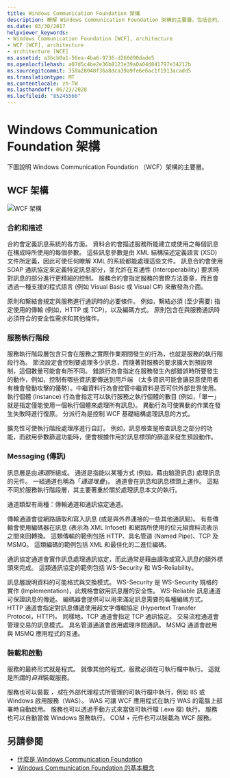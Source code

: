 ```yaml
---
title: Windows Communication Foundation 架構
description: 瞭解 Windows Communication Foundation 架構的主要層，包括合約、服務執行時間、訊息和啟動 & 裝載。
ms.date: 03/30/2017
helpviewer_keywords:
- Windows Communication Foundation [WCF], architecture
- WCF [WCF], architecture
- architecture [WCF]
ms.assetid: a3bcb0a1-56ea-4ba6-9736-d260d90dade5
ms.openlocfilehash: a07d5c4be2e36b8123e39a0a04d841797e34212b
ms.sourcegitcommit: 358a28048f36a8dca39a9fe6e6ac1f1913acadd5
ms.translationtype: MT
ms.contentlocale: zh-TW
ms.lasthandoff: 06/23/2020
ms.locfileid: "85245566"
---
```

# <a name="windows-communication-foundation-architecture"></a>Windows Communication Foundation 架構
下圖說明 Windows Communication Foundation （WCF）架構的主要層。  
  
## <a name="wcf-architecture"></a>WCF 架構  
 ![WCF 架構](./media/wcf-architecture.gif "WCF_Architecture")  
  
### <a name="contracts-and-descriptions"></a>合約和描述  
 合約會定義訊息系統的各方面。 資料合約會描述服務所能建立或使用之每個訊息在構成時所使用的每個參數。 這些訊息參數是由 XML 結構描述定義語言 (XSD) 文件所定義，因此可使任何瞭解 XML 的系統都能處理這些文件。 訊息合約會使用 SOAP 通訊協定來定義特定訊息部分，並允許在互通性 (Interoperability) 要求時對訊息的部分進行更精細的控制。 服務合約會指定服務的實際方法簽章，而且會透過一種支援的程式語言 (例如 Visual Basic 或 Visual C#) 來散發為介面。  
  
 原則和繫結會規定與服務進行通訊時的必要條件。  例如，繫結必須 (至少需要) 指定使用的傳輸 (例如，HTTP 或 TCP)，以及編碼方式。 原則包含在與服務通訊時必須符合的安全性需求和其他條件。  
  
### <a name="service-runtime"></a>服務執行階段  
 服務執行階段層包含只會在服務之實際作業期間發生的行為，也就是服務的執行階段行為。 節流設定會控制要處理多少訊息，而隨著對服務的要求擴大到預設限制，這個數量可能會有所不同。 錯誤行為會指定在服務發生內部錯誤時所要發生的動作，例如，控制有哪些資訊要傳送到用戶端  （太多資訊可能會讓惡意使用者有機會發動攻擊的優勢）。中繼資料行為會控管中繼資料是否可供外部世界使用。 執行個體 (Instance) 行為會指定可以執行服務之執行個體的數目 (例如，「單一」就是指定僅能使用一個執行個體來處理所有訊息)。 異動行為可使異動的作業在發生失敗時進行復原。 分派行為是控制 WCF 基礎結構處理訊息的方式。  
  
 擴充性可使執行階段處理序進行自訂。 例如，訊息檢查是檢查訊息之部分的功能，而啟用參數篩選功能時，便會根據作用於訊息標頭的篩選來發生預設動作。  
  
### <a name="messaging"></a>Messaging (傳訊)  
 訊息層是由*通道*所組成。 通道是指能以某種方式 (例如，藉由驗證訊息) 處理訊息的元件。 一組通道也稱為「*通道堆疊*」。 通道會在訊息和訊息標頭上運作。 這點不同於服務執行階段層，其主要著重於關於處理訊息本文的執行。  
  
 通道類型有兩種：傳輸通道和通訊協定通道。  
  
 傳輸通道會從網路讀取和寫入訊息 (或是與外界連接的一些其他通訊點)。 有些傳輸會使用編碼器在訊息 (表示為 XML Infoset) 和網路所使用的位元組資料流表示之間來回轉換。 這類傳輸的範例包括 HTTP、具名管道 (Named Pipe)、TCP 及 MSMQ。 這類編碼的範例包括 XML 和最佳化的二進位編碼。  
  
 通訊協定通道會實作訊息處理通訊協定，而此通常是藉由讀取或寫入訊息的額外標頭來完成。 這類通訊協定的範例包括 WS-Security 和 WS-Reliability。  
  
 訊息層說明資料的可能格式與交換模式。 WS-Security 是 WS-Security 規格的實作 (Implementation)，此規格會啟用訊息層的安全性。 WS-Reliable 訊息通道可保證訊息的傳遞。 編碼器會提供可以用來滿足訊息需要的各種編碼方式。 HTTP 通道會指定對訊息傳遞使用超文字傳輸協定 (Hypertext Transfer Protocol，HTTP)。 同樣地，TCP 通道會指定 TCP 通訊協定。 交易流程通道會管理交易的訊息模式。 具名管道通道會啟用處理序間通訊。 MSMQ 通道會啟用與 MSMQ 應用程式的互通。  
  
### <a name="hosting-and-activation"></a>裝載和啟動  
 服務的最終形式就是程式。 就像其他的程式，服務必須在可執行檔中執行。 這就是所謂的*自我*裝載服務。  
  
 服務也可以裝載 *，或*在外部代理程式所管理的可執行檔中執行，例如 IIS 或 Windows 啟用服務（WAS）。 WAS 可讓 WCF 應用程式在執行 WAS 的電腦上部署時自動啟用。 服務也可以透過手動方式來當做可執行檔 (.exe 檔) 執行。 服務也可以自動當做 Windows 服務執行。 COM + 元件也可以裝載為 WCF 服務。  
  
## <a name="see-also"></a>另請參閱

- [什麼是 Windows Communication Foundation](whats-wcf.md)
- [Windows Communication Foundation 的基本概念](fundamental-concepts.md)
